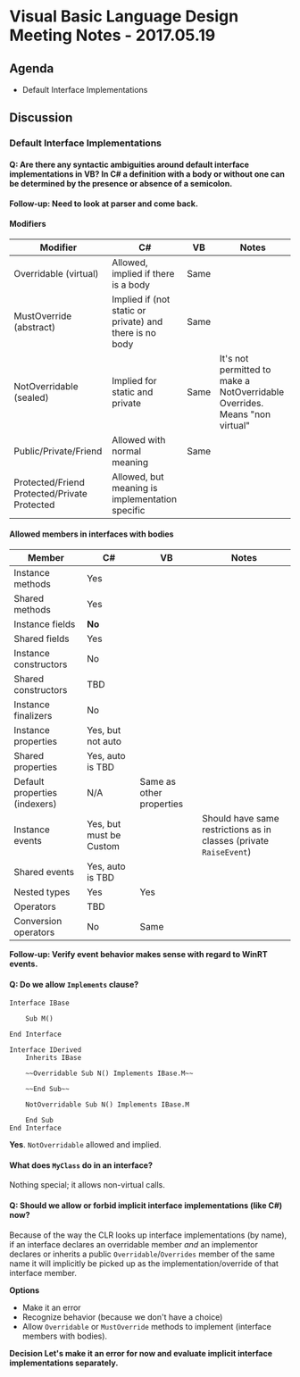 # Visual Basic Language Design Meeting Notes - 2017.05.19

## Agenda
* Default Interface Implementations

## Discussion

### Default Interface Implementations

#### Q: Are there any syntactic ambiguities around default interface implementations in VB? In C# a definition with a body or without one can be determined by the presence or absence of a semicolon.

**Follow-up: Need to look at parser and come back.**

#### Modifiers

| Modifier                                     | C#  | VB   | Notes |
| -------------------------------------------- | --- | ---- | ----- |
| Overridable (virtual) | Allowed, implied if there is a body | Same |  |
| MustOverride (abstract) | Implied if (not static or private) and there is no body | Same |  |
| NotOverridable (sealed) | Implied for static and private | Same | It's not permitted to make a NotOverridable Overrides. Means "non virtual" |
| Public/Private/Friend | Allowed with normal meaning | Same |  |
| Protected/Friend Protected/Private Protected | Allowed, but meaning is implementation specific |  |  |

#### Allowed members in interfaces with bodies

| Member | C#  | VB  | Notes |
| ------ | --- | --- | ----- |
| Instance methods | Yes |  |  |
| Shared methods | Yes |  |  |
| Instance fields | **No** |  |  |
| Shared fields | Yes |  |  |
| Instance constructors | No |  |  |
| Shared constructors | TBD |  |  |
| Instance finalizers | No |  |  |
| Instance properties | Yes, but not auto |  |  |
| Shared properties | Yes, auto is TBD |  |  |
| Default properties (indexers) | N/A | Same as other properties |  |
| Instance events | Yes, but must be Custom |  | Should have same restrictions as in classes (private `RaiseEvent`) |
| Shared events | Yes, auto is TBD |  |  |
| Nested types | Yes | Yes |  |
| Operators | TBD |  |  |
| Conversion operators | No | Same |  |

**Follow-up: Verify event behavior makes sense with regard to WinRT events.**

#### Q: Do we allow `Implements` clause?

``` VB.NET
Interface IBase

    Sub M()

End Interface 

Interface IDerived
    Inherits IBase

    ~~Overridable Sub N() Implements IBase.M~~

    ~~End Sub~~

    NotOverridable Sub N() Implements IBase.M

    End Sub
End Interface
```

**Yes**. `NotOverridable` allowed and implied.

#### What does `MyClass` do in an interface?
Nothing special; it allows non-virtual calls.

#### Q: Should we allow or forbid implicit interface implementations (like C#) now?
Because of the way the CLR looks up interface implementations (by name), if an interface declares an overridable member _and_ an implementor declares or inherits a public `Overridable`/`Overrides` member of the same name it will implicitly be picked up as the implementation/override of that interface member.

**Options**
* Make it an error
* Recognize behavior (because we don't have a choice)
* Allow `Overridable` or `MustOverride` methods to implement (interface members with bodies).

**Decision Let's make it an error for now and evaluate implicit interface implementations separately.**
